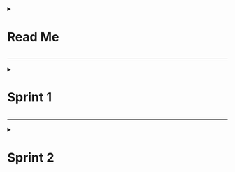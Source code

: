 <details> 
<summary><h1>Read Me</h1></summary>

# Takım İle İlgili Bilgiler

## Takım İsmi
Unity Grup 38

## Takım Üyeleri
- Muhammed Enes Keskin: Scrum Master / 3D Artist
- Müge Berra Öztekin: Product Owner / UI Designer
- Mert Göktuğ Yiğit: Developer
- Mehmet Can Şensoy: Developer
- Merve Olgun: Level Designer

## Oyun İsmi
Medieval Party

## Product Backlog URL
[HacknPlan](https://app.hacknplan.com/p/207100/kanban?categoryId=0&boardId=571788)

## Oyun Açıklaması
Sekiz kişiye kadar destek sunan bu 3D üçüncü şahıs oyunu, arkadaşlarınızla aynı server üzerinden oynayabileceğiniz ve hayatta kalmak için birbirinizi ekarte ederek mücadele edeceğiniz bir yapıya sahiptir. Oyunun ana yapısı, zorlu engellerden ve platformları atlatmak ve mücadeleyi zirvede tamamlamaktır.

## Oyun Özellikleri
- 3D
- Multiplayer
- 3rd person perspective
- Party game

## Hedef Kitle
- 9+
- Bilgisayar oyuncuları
- Fantazi türü sevenler
- Platformer
- Rekabetçi oyunlar

</details>


---

<details> 
<summary><h1>Sprint 1</h1></summary>

- **Sprint Notları:** Görevler board'ların içine yazılmıştır. Board'lardaki görev item'larına tıklandığında görevlerin detayları okunabilir.
- **Sprint içinde tamamlanması tahmin edilen puan:** Sprint içi puan değerlendirmesi 70 olarak belirlenmiştir.
- **Puan tamamlama mantığı:** Proje boyunca tamamlanması gereken backlog puanı her sprint öncesi belirlendiği için net değildir. İlk Sprint için bitirilmesi istenilen puan sayısı 70 olarak belirlenmiştir.
- **Daily Scrum:** Daily Scrum toplantıları Discord üzerinden yapılmıştır. Daily Scrum toplantısı örneği jpeg olarak paylaşılmaktadır:

![Ekran görüntüsü 2024-07-07 1544431](https://github.com/mertyigitt/BG38Game/assets/77064077/ef99835a-d34b-4000-8e73-a703bbc27358)

---

- **Sprint board update:** Sprint board ekran görüntüleri:

![Ekran görüntüsü 2024-07-07 201941](https://github.com/mertyigitt/BG38Game/assets/77064077/049ff634-8a8b-47b0-96dc-d4ffdf6a8788)

![Ekran görüntüsü 2024-07-07 210225](https://github.com/mertyigitt/BG38Game/assets/77064077/1b654b8c-a385-409c-9db4-403ced2d2d1a)

---

- **Ürün Durumu:** Ekran görüntüleri:

![Ekran görüntüsü 2024-07-07 120429](https://github.com/mertyigitt/BG38Game/assets/77064077/e7e12538-d9bf-47d5-beb3-540a971bce86)

---

- **Sprint Review:** Alınan kararlar: Oyun içeriğinin fantazi orta çağ temalı ve stilize bir görsel tasarıma sahip olması kararlaştırılmıştır. Farklı harita ve levellerin olmasına ve bu levellerin mekaniklerine karar verilmiştir. Multiplayer modunun oluşturulması ve UI kitinin hazırlanması ise bir sonraki sprint'e ertelenmiştir. Ekstra eklenmesi gereken özellikler belirlenmiştir.

---

- **Sprint Retrospective:**
  - Proje yönetim aracı değiştirilip Jira'dan HacknPlan'a geçilmiştir.
  - Tahmin puanları gözden geçirilmeli ve sprint planlama toplantılarında gerekli geri bildirimlerin developer'lar tarafından verildiğine emin olunmalı.
  - Örnek test sahneleri oluşturulmalı.
  - Yazılım ürünlerinde çıkan sorunlar daha hızlı çözülmeli.
  - Mekanik ve animasyonlar üzerinde daha fazla test yapılmalı.
</details>

---

<details> 
<summary><h1>Sprint 2</h1></summary>

- **Sprint Notları:** Görevler board'ların içine yazılmıştır. Board'lardaki görev item'larına tıklandığında görevlerin detayları okunabilir.
- **Sprint içinde tamamlanması tahmin edilen puan:** Sprint içi puan değerlendirmesi 130 olarak belirlenmiştir.
- **Puan tamamlama mantığı:** Proje boyunca tamamlanması gereken backlog puanı her sprint öncesi belirlendiği için net değildir. İkinci Sprint için bitirilmesi istenilen puan sayısı 130 olarak belirlenmiştir.
- **Daily Scrum:** Daily Scrum toplantıları Discord üzerinden yapılmıştır. Daily Scrum toplantısı örneği jpeg olarak paylaşılmaktadır:


![Ekran görüntüsü 2024-07-21 215433](https://github.com/user-attachments/assets/54430de4-4fd6-43f5-bedf-3bb1ec5eff2e)

---

- **Sprint board update:** Sprint board ekran görüntüsü:

![Ekran görüntüsü 2024-07-21 221140](https://github.com/user-attachments/assets/73799f19-fde1-4702-a22f-32df99b164ec)

---

- **Ürün Durumu:** Ekran görüntüleri:

  ![Ekran görüntüsü 2024-07-21 223633](https://github.com/user-attachments/assets/30f091f8-e9a0-4776-bdfd-ec379e4a7022)


   ![Bootcamp38](https://github.com/user-attachments/assets/c2790f21-fc9f-4bac-a7a6-6b872eb93978)    ![Bootcamp38 2](https://github.com/user-attachments/assets/27aedbdb-bf69-4eb7-b9aa-58e9400646f8)

---

- **Sprint Review:** Alınan kararlar:
  - Scrum çerçevesi boyunca ilerleyen sprintlerde zaman kısıtı nedeni ile oyunu küçültmek şeklinde ürünün revize edilmesi kararlaştırılmıştır.
  - Oyunu tahmin mekaniklerinden arındırıp temayı, kurgu doğrultusunda bir online parti eğlence oyununa dönüştürmek uygun görülmüştür.
  - Oyun içi lobby sistemi iptal edilmesi uygun görülmüştür.
  - Oyunun github sayfasındaki readme kısmında yer alan oyun açıklaması başlığı alınan kararlar gereği revize edilmiştir.
  - Sonraki sprintler için daha fazla kontrol, sağlam planlama, net ve belirgin aşamalar ile olası risklerden kaçınmak adına proje yönetiminde şelale metodu ile ilerleme kararı alınmıştır.
  - Sahneler üzerine konuşulmuş ve iş planı oluşturulmuştur.
  - Oyunun isminin Medieval Party olması kararlaştırılmıştır.

---

- **Sprint Retrospective:**
   - Sprint süresi boyunca zamanın daha iyi değerlendirilmesine vurgu yapılmıştır.
   - Sprint boyunca üyelerin daha aktif ve verimli çalışması istenmiştir.
   - Zaman kısıtlaması ve çok fazla hata ile karşılaşma riskine karşı üçüncü sprintte şelale metodunun uygulanması kararlaştırılmıştır.



</details>
